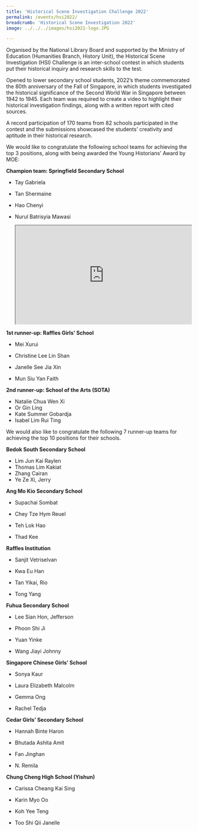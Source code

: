 ```yaml
---
title: 'Historical Scene Investigation Challenge 2022'
permalink: /events/hsi2022/
breadcrumb: 'Historical Scene Investigation 2022'
image: ../../../images/hsi2021-logo.JPG

---
```


Organised by the National Library Board and supported by the Ministry of Education (Humanities Branch, History Unit), the Historical Scene Investigation (HSI) Challenge is an inter-school contest in which students put their historical inquiry and research skills to the test. 

Opened to lower secondary school students, 2022’s theme commemorated the 80th anniversary of the Fall of Singapore, in which students investigated the historical significance of the Second World War in Singapore between 1942 to 1945. Each team was required to create a video to highlight their historical investigation findings, along with a written report with cited sources.

A record participation of 170 teams from 82 schools participated in the contest and the submissions showcased the students’ creativity and aptitude in their historical research.

We would like to congratulate the following school teams for achieving the top 3 positions, along with being awarded the Young Historians’ Award by MOE:

**Champion team: Springfield Secondary School**

- Tay Gabriela

- Tan Shermaine

- Hao Chenyi

- Nurul Batrisyia Mawasi

  
  
  <style>.embed-container { position: relative; padding-bottom: 56.25%; height: 0; overflow: hidden; max-width: 100%; } .embed-container iframe, .embed-container object, .embed-container embed { position: absolute; top: 0; left: 0; width: 100%; height: 100%; }</style><div class='embed-container'>
  <iframe src="https://nlb.ap.panopto.com/Panopto/Pages/Embed.aspx?id=faf80075-5f72-4938-824b-af25007ab101&autoplay=false&offerviewer=false&showtitle=true&showbrand=true&start=0&interactivity=all" height="405" width="720" style="border: 1px solid #464646;" allowfullscreen allow="autoplay"></iframe></div>
  
  

**1st runner-up: Raffles Girls’ School**

- Mei Xurui

- Christine Lee Lin Shan

- Janelle See Jia Xin

- Mun Siu Yan Faith

  

**2nd runner-up: School of the Arts (SOTA)**

- Natalie Chua Wen Xi
- Or Gin Ling
- Kate Summer Gobardja
- Isabel Lim Rui Ting



We would also like to congratulate the following 7 runner-up teams for achieving the top 10 positions for their schools.

**Bedok South Secondary School**

- Lim Jun Kai Raylen
- Thomas Lim Kakiat
- Zhang Cairan
- Ye Ze Xi, Jerry
  

**Ang Mo Kio Secondary School**

- Supachai Sombat

- Chey Tze Hym Reuel

- Teh Lok Hao

- Thad Kee

  

**Raffles Institution**

- Sanjit Vetriselvan

- Kwa Eu Han

- Tan Yikai, Rio

- Tong Yang

  

**Fuhua Secondary School**

- Lee Sian Hon, Jefferson

- Phoon Shi Ji

- Yuan Yinke

- Wang Jiayi Johnny

  

**Singapore Chinese Girls’ School**

- Sonya Kaur

- Laura Elizabeth Malcolm

- Gemma Ong

- Rachel Tedja

  

**Cedar Girls’ Secondary School**

- Hannah Binte Haron

- Bhutada Ashita Amit

- Fan Jinghan

- N. Remila

  

**Chung Cheng High School (Yishun)**

- Carissa Cheang Kai Sing

- Karin Myo Oo

- Koh Yee Teng

- Too Shi Qii Janelle

  
